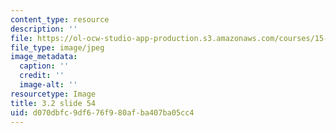 ```yaml
---
content_type: resource
description: ''
file: https://ol-ocw-studio-app-production.s3.amazonaws.com/courses/15-s21-nuts-and-bolts-of-business-plans-january-iap-2014/d070dbfc9df676f980afba407ba05cc4_Slide54.JPG
file_type: image/jpeg
image_metadata:
  caption: ''
  credit: ''
  image-alt: ''
resourcetype: Image
title: 3.2 slide 54
uid: d070dbfc-9df6-76f9-80af-ba407ba05cc4
---
```

